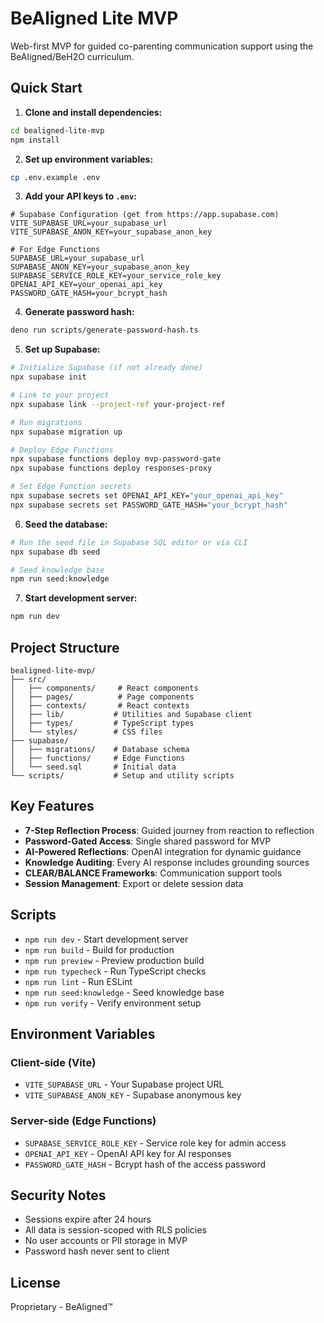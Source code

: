 # BeAligned Lite MVP

Web-first MVP for guided co-parenting communication support using the BeAligned/BeH2O curriculum.

## Quick Start

1. **Clone and install dependencies:**
```bash
cd bealigned-lite-mvp
npm install
```

2. **Set up environment variables:**
```bash
cp .env.example .env
```

3. **Add your API keys to `.env`:**
```env
# Supabase Configuration (get from https://app.supabase.com)
VITE_SUPABASE_URL=your_supabase_url
VITE_SUPABASE_ANON_KEY=your_supabase_anon_key

# For Edge Functions
SUPABASE_URL=your_supabase_url
SUPABASE_ANON_KEY=your_supabase_anon_key
SUPABASE_SERVICE_ROLE_KEY=your_service_role_key
OPENAI_API_KEY=your_openai_api_key
PASSWORD_GATE_HASH=your_bcrypt_hash
```

4. **Generate password hash:**
```bash
deno run scripts/generate-password-hash.ts
```

5. **Set up Supabase:**
```bash
# Initialize Supabase (if not already done)
npx supabase init

# Link to your project
npx supabase link --project-ref your-project-ref

# Run migrations
npx supabase migration up

# Deploy Edge Functions
npx supabase functions deploy mvp-password-gate
npx supabase functions deploy responses-proxy

# Set Edge Function secrets
npx supabase secrets set OPENAI_API_KEY="your_openai_api_key"
npx supabase secrets set PASSWORD_GATE_HASH="your_bcrypt_hash"
```

6. **Seed the database:**
```bash
# Run the seed file in Supabase SQL editor or via CLI
npx supabase db seed

# Seed knowledge base
npm run seed:knowledge
```

7. **Start development server:**
```bash
npm run dev
```

## Project Structure

```
bealigned-lite-mvp/
├── src/
│   ├── components/     # React components
│   ├── pages/          # Page components
│   ├── contexts/       # React contexts
│   ├── lib/           # Utilities and Supabase client
│   ├── types/         # TypeScript types
│   └── styles/        # CSS files
├── supabase/
│   ├── migrations/    # Database schema
│   ├── functions/     # Edge Functions
│   └── seed.sql       # Initial data
└── scripts/           # Setup and utility scripts
```

## Key Features

- **7-Step Reflection Process**: Guided journey from reaction to reflection
- **Password-Gated Access**: Single shared password for MVP
- **AI-Powered Reflections**: OpenAI integration for dynamic guidance
- **Knowledge Auditing**: Every AI response includes grounding sources
- **CLEAR/BALANCE Frameworks**: Communication support tools
- **Session Management**: Export or delete session data

## Scripts

- `npm run dev` - Start development server
- `npm run build` - Build for production
- `npm run preview` - Preview production build
- `npm run typecheck` - Run TypeScript checks
- `npm run lint` - Run ESLint
- `npm run seed:knowledge` - Seed knowledge base
- `npm run verify` - Verify environment setup

## Environment Variables

### Client-side (Vite)
- `VITE_SUPABASE_URL` - Your Supabase project URL
- `VITE_SUPABASE_ANON_KEY` - Supabase anonymous key

### Server-side (Edge Functions)
- `SUPABASE_SERVICE_ROLE_KEY` - Service role key for admin access
- `OPENAI_API_KEY` - OpenAI API key for AI responses
- `PASSWORD_GATE_HASH` - Bcrypt hash of the access password

## Security Notes

- Sessions expire after 24 hours
- All data is session-scoped with RLS policies
- No user accounts or PII storage in MVP
- Password hash never sent to client

## License

Proprietary - BeAligned™